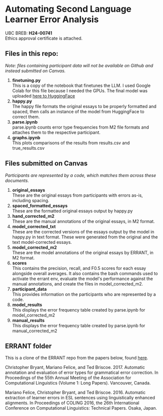 # Automating Second Language Learner Error Analysis
UBC BREB: **H24-00741**  
Ethics approval certificate is attached.

## Files in this repo:
*Note: files containing participant data will not be available on Github and instead submitted on Canvas.*
1. **finetuning.py**  
This is a copy of the notebook that finetunes the LLM. I used Google Colab for this file because I needed the GPUs. The final model was uploaded [here to HuggingFace](https://huggingface.co/audribean/happy-gec/tree/main)
2. **happy.py**  
The happy file formats the original essays to be properly formatted and spaced, then calls an instance of the model from HuggingFace to correct them.
3. **parse.ipynb**    
parse.ipynb counts error type frequencies from M2 file formats and attaches them to the respective participant.
4. **graphs.ipynb**  
This plots comparisons of the results from results.csv and true_results.csv

## Files submitted on Canvas
*Participants are represented by a code, which matches them across these documents.*
1. **original_essays**  
These are the original essays from participants with errors as-is, including spacing.
2. **spaced_formatted_essays**  
These are the formatted original essays output by happy.py
3. **hand_corrected_m2**  
These are the manual annotations of the original essays, in M2 format. 
4. **model_corrected_txt**  
These are the corrected versions of the essays output by the model in happy.py in text format. These were generated from the original and the text model-corrected essays.
6. **model_corrected_m2**  
These are the model annotations of the original essays by ERRANT, in M2 format.
7. **scores**  
This contains the precision, recall, and F0.5 scores for each essay alongside overall averages. It also contains the bash commands used to activate the errant env, evaluate the model's performance against the manual annotations, and create the files in model_corrected_m2.
8. **participant_data**  
This provides information on the participants who are represented by a code.
9. **model_results**  
This displays the error frequency table created by parse.ipynb for model_corrected_m2
10. **manual_results**  
This displays the error frequency table created by parse.ipynb for manual_corrected_m2

## ERRANT folder
This is a clone of the ERRANT repo from the papers below, found [here](https://github.com/chrisjbryant/errant).

Christopher Bryant, Mariano Felice, and Ted Briscoe. 2017. Automatic annotation and evaluation of error types for grammatical error correction. In Proceedings of the 55th Annual Meeting of the Association for Computational Linguistics (Volume 1: Long Papers). Vancouver, Canada.

Mariano Felice, Christopher Bryant, and Ted Briscoe. 2016. Automatic extraction of learner errors in ESL sentences using linguistically enhanced alignments. In Proceedings of COLING 2016, the 26th International Conference on Computational Linguistics: Technical Papers. Osaka, Japan.
